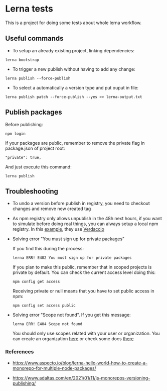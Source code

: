 # Lerna tests

This is a project for doing some tests about whole lerna workflow.

## Useful commands


- To setup an already existing project, linking dependencies:
```
lerna bootstrap
```

- To trigger a new publish without having to add any change:
```
lerna publish --force-publish
```

- To select a automatically a version type and put ouput in file:
```
lerna publish patch --force-publish --yes >> lerna-output.txt
```

## Publish packages

Before publishing:
```
npm login
```

If your packages are public, remember to remove the private flag in package.json of project root:
```
"private": true,
```

And just execute this command:
```
lerna publish
```
## Troubleshooting

- To undo a version before publish in registry, you need to checkout changes and remove new created tag

- As npm registry only allows unpublish in the 48h next hours, if you want to simulate before doing real things, you can always setup a local npm registry. In this [example](https://www.adaltas.com/en/2021/01/11/js-monorepos-versioning-publishing/), they use [Verdaccio](https://verdaccio.org/)

-  Solving error "You must sign up for private packages"

    If you find this during the process:
    ```
    lerna ERR! E402 You must sign up for private packages
    ```

    If you plan to make this public, remember that in scoped projects is private by default. You can check the current access level doing this:
    ```
    npm config get access
    ```
    Receiving private or null means that you have to set public access in npm:
    ```
    npm config set access public
    ```
- Solving error "Scope not found". If you get this message:
    ````
    lerna ERR! E404 Scope not found
    ````
    You should only use scopes related with your user or organization. You can create an organization [here](https://www.npmjs.com/org/create) or check some docs [there](https://docs.npmjs.com/organizations)

### References

- https://www.aspecto.io/blog/lerna-hello-world-how-to-create-a-monorepo-for-multiple-node-packages/

- https://www.adaltas.com/en/2021/01/11/js-monorepos-versioning-publishing/
